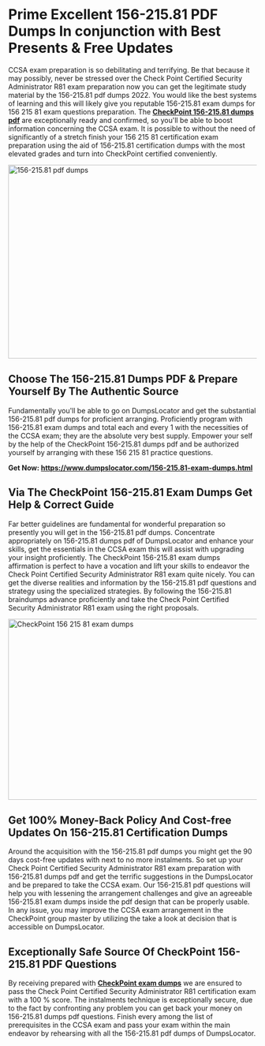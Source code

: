 <h1><strong>Prime Excellent 156-215.81 PDF Dumps In conjunction with Best Presents &amp; Free Updates</strong></h1>
<p>CCSA exam preparation is so debilitating and terrifying. Be that because it may possibly, never be stressed over the Check Point Certified Security Administrator R81 exam preparation now you can get the legitimate study material by the 156-215.81 pdf dumps 2022. You would like the best systems of learning and this will likely give you reputable 156-215.81 exam dumps for 156 215 81 exam questions preparation. The <strong><a href="https://www.dumpslocator.com/156-215.81-exam-dumps.html">CheckPoint 156-215.81 dumps pdf</a></strong> are exceptionally ready and confirmed, so you'll be able to boost information concerning the CCSA exam. It is possible to without the need of significantly of a stretch finish your 156 215 81 certification exam preparation using the aid of 156-215.81 certification dumps with the most elevated grades and turn into CheckPoint certified conveniently.</p>
<p><img src="https://i.ibb.co/SKhFh8d/Pastel-Purple-Computer-UI-Class-Syllabus-Education-Presentation.png" alt="156-215.81 pdf dumps" width="700" height="393" /></p>
<h2><strong>Choose The 156-215.81 Dumps PDF &amp; Prepare Yourself By The Authentic Source</strong></h2>
<p>Fundamentally you'll be able to go on DumpsLocator and get the substantial 156-215.81 pdf dumps for proficient arranging. Proficiently program with 156-215.81 exam dumps and total each and every 1 with the necessities of the CCSA exam; they are the absolute very best supply. Empower your self by the help of the CheckPoint 156-215.81 dumps pdf and be authorized yourself by arranging with these 156 215 81 practice questions.</p>
<p><strong>Get Now: <a href="https://www.dumpslocator.com/156-215.81-exam-dumps.html">https://www.dumpslocator.com/156-215.81-exam-dumps.html</a></strong></p>
<h2><strong>Via The CheckPoint 156-215.81 Exam Dumps Get Help &amp; Correct Guide</strong></h2>
<p>Far better guidelines are fundamental for wonderful preparation so presently you will get in the 156-215.81 pdf dumps. Concentrate appropriately on 156-215.81 dumps pdf of DumpsLocator and enhance your skills, get the essentials in the CCSA exam this will assist with upgrading your insight proficiently. The CheckPoint 156-215.81 exam dumps affirmation is perfect to have a vocation and lift your skills to endeavor the Check Point Certified Security Administrator R81 exam quite nicely. You can get the diverse realities and information by the 156-215.81 pdf questions and strategy using the specialized strategies. By following the 156-215.81 braindumps advance proficiently and take the Check Point Certified Security Administrator R81 exam using the right proposals.</p>
<p><a href="https://www.dumpslocator.com/156-215.81-exam-dumps.html"><img src="https://i.ibb.co/NtZbgjG/Blue-and-White-Medical-Dental-Clinic-Facebook-Ad.png" alt="CheckPoint 156 215 81 exam dumps" width="700" height="367" /></a></p>
<h2><strong>Get 100% Money-Back Policy And Cost-free Updates On 156-215.81 Certification Dumps</strong></h2>
<p>Around the acquisition with the 156-215.81 pdf dumps you might get the 90 days cost-free updates with next to no more instalments. So set up your Check Point Certified Security Administrator R81 exam preparation with 156-215.81 dumps pdf and get the terrific suggestions in the DumpsLocator and be prepared to take the CCSA exam. Our 156-215.81 pdf questions will help you with lessening the arrangement challenges and give an agreeable 156-215.81 exam dumps inside the pdf design that can be properly usable. In any issue, you may improve the CCSA exam arrangement in the CheckPoint group master by utilizing the take a look at decision that is accessible on DumpsLocator.</p>
<h2><strong>Exceptionally Safe Source Of CheckPoint 156-215.81 PDF Questions</strong></h2>
<p>By receiving prepared with <strong><a href="https://www.dumpslocator.com/checkpoint-exams.html">CheckPoint exam dumps</a></strong> we are ensured to pass the Check Point Certified Security Administrator R81 certification exam with a 100 % score. The instalments technique is exceptionally secure, due to the fact by confronting any problem you can get back your money on 156-215.81 dumps pdf questions. Finish every among the list of prerequisites in the CCSA exam and pass your exam within the main endeavor by rehearsing with all the 156-215.81 pdf dumps of DumpsLocator.</p>
